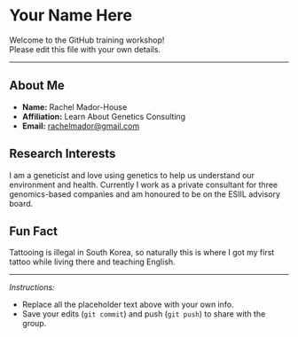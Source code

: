 # Your Name Here

Welcome to the GitHub training workshop!  
Please edit this file with your own details.

---

## About Me
- **Name:** Rachel Mador-House  
- **Affiliation:** Learn About Genetics Consulting  
- **Email:** rachelmador@gmail.com  

## Research Interests
I am a geneticist and love using genetics to help us understand our environment and health. Currently I work as a private consultant for three genomics-based companies and am honoured to be on the ESIIL advisory board.  

## Fun Fact
Tattooing is illegal in South Korea, so naturally this is where I got my first tattoo while living there and teaching English. 

---

*Instructions:*  
- Replace all the placeholder text above with your own info.  
- Save your edits (`git commit`) and push (`git push`) to share with the group.  
